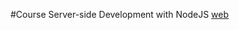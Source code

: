 #Course
Server-side Development with NodeJS
[web](https://www.coursera.org/learn/server-side-development/home/welcome)
